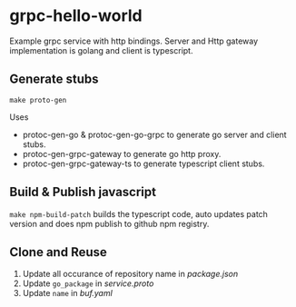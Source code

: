 # grpc-hello-world
Example grpc service with http bindings. Server and Http gateway implementation is golang and client is typescript.

## Generate stubs
`make proto-gen`

Uses
* protoc-gen-go & protoc-gen-go-grpc to generate go server and client stubs.
* protoc-gen-grpc-gateway to generate go http proxy.
* protoc-gen-grpc-gateway-ts to generate typescript client stubs.

## Build & Publish javascript
`make npm-build-patch` builds the typescript code, auto updates patch version and does npm publish to github npm registry.

## Clone and Reuse
1. Update all occurance of repository name in *package.json*
2. Update `go_package` in *service.proto*
3. Update `name` in *buf.yaml*